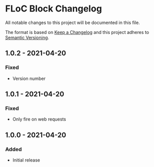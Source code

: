 # FLoC Block Changelog

All notable changes to this project will be documented in this file.

The format is based on [Keep a Changelog](http://keepachangelog.com/) and this project adheres to [Semantic Versioning](http://semver.org/).

## 1.0.2 - 2021-04-20
### Fixed
- Version number

## 1.0.1 - 2021-04-20
### Fixed
- Only fire on web requests

## 1.0.0 - 2021-04-20
### Added
- Initial release
